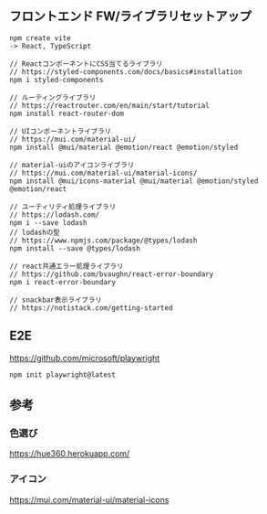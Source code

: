 ## フロントエンド FW/ライブラリセットアップ

```
npm create vite
-> React, TypeScript
```

```
// ReactコンポーネントにCSS当てるライブラリ
// https://styled-components.com/docs/basics#installation
npm i styled-components

// ルーティングライブラリ
// https://reactrouter.com/en/main/start/tutorial
npm install react-router-dom

// UIコンポーネントライブラリ
// https://mui.com/material-ui/
npm install @mui/material @emotion/react @emotion/styled

// material-uiのアイコンライブラリ
// https://mui.com/material-ui/material-icons/
npm install @mui/icons-material @mui/material @emotion/styled @emotion/react

// ユーティリティ処理ライブラリ
// https://lodash.com/
npm i --save lodash
// lodashの型
// https://www.npmjs.com/package/@types/lodash
npm install --save @types/lodash

// react共通エラー処理ライブラリ
// https://github.com/bvaughn/react-error-boundary
npm i react-error-boundary

// snackbar表示ライブラリ
// https://notistack.com/getting-started
```

## E2E
https://github.com/microsoft/playwright

```
npm init playwright@latest
```

## 参考

### 色選び

https://hue360.herokuapp.com/

### アイコン

https://mui.com/material-ui/material-icons
